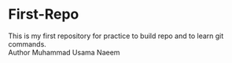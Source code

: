 # First-Repo
This is my first repository for practice to build repo and to learn git commands.<br>Author Muhammad Usama Naeem
